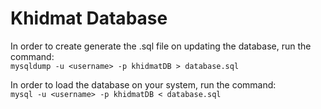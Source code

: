 # Khidmat Database

In order to create generate the .sql file on updating the database, run the command:
<br>
`mysqldump -u <username> -p khidmatDB > database.sql`

In order to load the database on your system, run the command:
<br>
`mysql -u <username> -p khidmatDB < database.sql`
